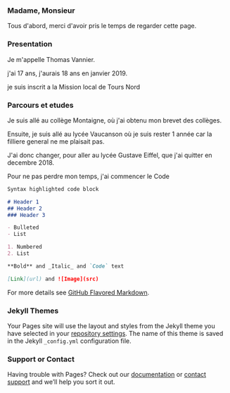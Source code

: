 ### Madame, Monsieur

Tous d'abord, merci d'avoir pris le temps de regarder cette page.

### Presentation

Je m'appelle Thomas Vannier.

j'ai 17 ans, j'aurais 18 ans en janvier 2019.

je suis inscrit a la Mission local de Tours Nord

### Parcours et etudes

Je suis allé au collège Montaigne, où j'ai obtenu mon brevet des collèges.

Ensuite, je suis allé au lycée Vaucanson où je suis rester 1 année car la filliere general ne me plaisait pas.

J'ai donc changer, pour aller au lycée Gustave Eiffel, que j'ai quitter en decembre 2018.

Pour ne pas perdre mon temps, j'ai commencer le Code
```markdown
Syntax highlighted code block

# Header 1
## Header 2
### Header 3

- Bulleted
- List

1. Numbered
2. List

**Bold** and _Italic_ and `Code` text

[Link](url) and ![Image](src)
```

For more details see [GitHub Flavored Markdown](https://guides.github.com/features/mastering-markdown/).

### Jekyll Themes

Your Pages site will use the layout and styles from the Jekyll theme you have selected in your [repository settings](https://github.com/etchara/Bonjour/settings). The name of this theme is saved in the Jekyll `_config.yml` configuration file.

### Support or Contact

Having trouble with Pages? Check out our [documentation](https://help.github.com/categories/github-pages-basics/) or [contact support](https://github.com/contact) and we’ll help you sort it out.
